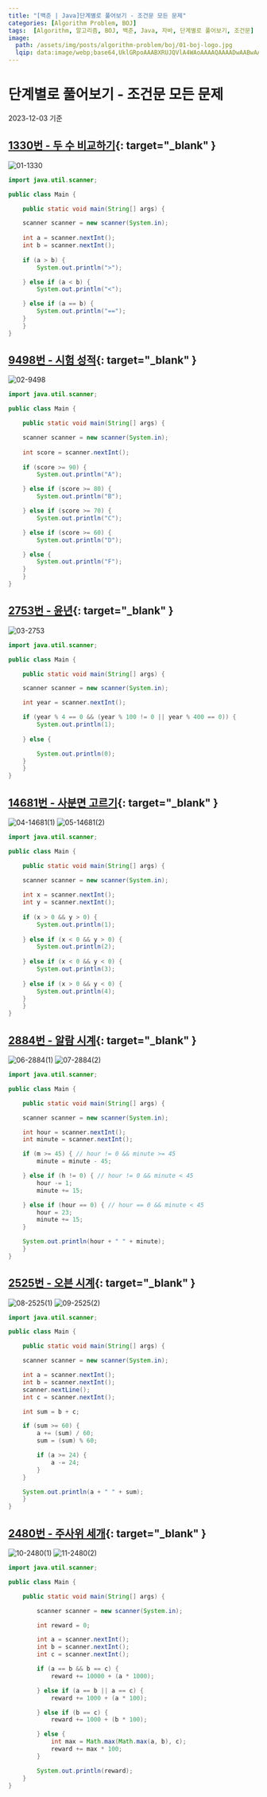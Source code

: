 ```yaml
---
title: "[백준 | Java]단계별로 풀어보기 - 조건문 모든 문제"
categories: [Algorithm Problem, BOJ]
tags:  [Algorithm, 알고리즘, BOJ, 백준, Java, 자바, 단계별로 풀어보기, 조건문]
image:
  path: /assets/img/posts/algorithm-problem/boj/01-boj-logo.jpg
  lqip: data:image/webp;base64,UklGRpoAAABXRUJQVlA4WAoAAAAQAAAADwAABwAAQUxQSDIAAAARL0AmbZurmr57yyIiqE8oiG0bejIYEQTgqiDA9vqnsUSI6H+oAERp2HZ65qP/VIAWAFZQOCBCAAAA8AEAnQEqEAAIAAVAfCWkAALp8sF8rgRgAP7o9FDvMCkMde9PK7euH5M1m6VWoDXf2FkP3BqV0ZYbO6NA/VFIAAAA
---
```


# 단계별로 풀어보기 - 조건문 모든 문제

2023-12-03 기준

## [1330번 - 두 수 비교하기](https://www.acmicpc.net/problem/1330){: target="_blank" }

![01-1330](/assets/img/posts/algorithm-problem/boj/java/step-by-step-conditional/01-1330.png)

```java
import java.util.scanner;

public class Main {

    public static void main(String[] args) {

	scanner scanner = new scanner(System.in);
		
	int a = scanner.nextInt();
	int b = scanner.nextInt();
		
	if (a > b) {
	    System.out.println(">");

	} else if (a < b) {
	    System.out.println("<");

	} else if (a == b) {
	    System.out.println("==");
	}
    }
}
```

## [9498번 - 시험 성적](https://www.acmicpc.net/problem/9498){: target="_blank" }

![02-9498](/assets/img/posts/algorithm-problem/boj/java/step-by-step-conditional/02-9498.png)

```java
import java.util.scanner;

public class Main {

    public static void main(String[] args) {

	scanner scanner = new scanner(System.in);
		
	int score = scanner.nextInt();
		
	if (score >= 90) {
	    System.out.println("A");

	} else if (score >= 80) {
	    System.out.println("B");

	} else if (score >= 70) {
	    System.out.println("C");

	} else if (score >= 60) {
	    System.out.println("D");

	} else {
	    System.out.println("F");
	}
    }
}
```

## [2753번 - 윤년](https://www.acmicpc.net/problem/2753){: target="_blank" }

![03-2753](/assets/img/posts/algorithm-problem/boj/java/step-by-step-conditional/03-2753.png)

```java
import java.util.scanner;

public class Main {

    public static void main(String[] args) {

	scanner scanner = new scanner(System.in);

	int year = scanner.nextInt();

	if (year % 4 == 0 && (year % 100 != 0 || year % 400 == 0)) {
	    System.out.println(1);
			
	} else {

	    System.out.println(0);
	}
    }
}
```

## [14681번 - 사분면 고르기](https://www.acmicpc.net/problem/14681){: target="_blank" }

![04-14681(1)](/assets/img/posts/algorithm-problem/boj/java/step-by-step-conditional/04-14681(1).png)
![05-14681(2)](/assets/img/posts/algorithm-problem/boj/java/step-by-step-conditional/05-14681(2).png)

```java
import java.util.scanner;

public class Main {

    public static void main(String[] args) {

	scanner scanner = new scanner(System.in);
		 
	int x = scanner.nextInt();
	int y = scanner.nextInt();
		 
	if (x > 0 && y > 0) {
	    System.out.println(1);
			 
	} else if (x < 0 && y > 0) {
	    System.out.println(2);
			 
	} else if (x < 0 && y < 0) {
	    System.out.println(3);
			 
	} else if (x > 0 && y < 0) {
	    System.out.println(4);
	}
    }
}
```

## [2884번 - 알람 시계](https://www.acmicpc.net/problem/2884){: target="_blank" }

![06-2884(1)](/assets/img/posts/algorithm-problem/boj/java/step-by-step-conditional/06-2884(1).png)
![07-2884(2)](/assets/img/posts/algorithm-problem/boj/java/step-by-step-conditional/07-2884(2).png)

```java
import java.util.scanner;

public class Main {

    public static void main(String[] args) {

	scanner scanner = new scanner(System.in);

	int hour = scanner.nextInt();
	int minute = scanner.nextInt();

	if (m >= 45) { // hour != 0 && minute >= 45
	    minute = minute - 45;

	} else if (h != 0) { // hour != 0 && minute < 45
	    hour -= 1;
	    minute += 15;

	} else if (hour == 0) { // hour == 0 && minute < 45
	    hour = 23;
	    minute += 15;
	}

	System.out.println(hour + " " + minute);
    }
}
```

## [2525번 - 오븐 시계](https://www.acmicpc.net/problem/2525){: target="_blank" }

![08-2525(1)](/assets/img/posts/algorithm-problem/boj/java/step-by-step-conditional/08-2525(1).png)
![09-2525(2)](/assets/img/posts/algorithm-problem/boj/java/step-by-step-conditional/09-2525(2).png)

```java
import java.util.scanner;

public class Main {

    public static void main(String[] args) {

	scanner scanner = new scanner(System.in);

	int a = scanner.nextInt();
	int b = scanner.nextInt();
	scanner.nextLine();
	int c = scanner.nextInt();

	int sum = b + c;

	if (sum >= 60) {
	    a += (sum) / 60;
	    sum = (sum) % 60;

	    if (a >= 24) {
	        a -= 24;
	    }
	}

	System.out.println(a + " " + sum);
    }
}
```

## [2480번 - 주사위 세개](https://www.acmicpc.net/problem/2480){: target="_blank" }

![10-2480(1)](/assets/img/posts/algorithm-problem/boj/java/step-by-step-conditional/10-2480(1).png)
![11-2480(2)](/assets/img/posts/algorithm-problem/boj/java/step-by-step-conditional/11-2480(2).png)

```java
import java.util.scanner;

public class Main {

    public static void main(String[] args) {

        scanner scanner = new scanner(System.in);

        int reward = 0;

        int a = scanner.nextInt();
        int b = scanner.nextInt();
        int c = scanner.nextInt();

        if (a == b && b == c) {
            reward += 10000 + (a * 1000);

        } else if (a == b || a == c) {
            reward += 1000 + (a * 100);

        } else if (b == c) {
            reward += 1000 + (b * 100);

        } else {
            int max = Math.max(Math.max(a, b), c);
            reward += max * 100;
        }

        System.out.println(reward);
    }
}
```